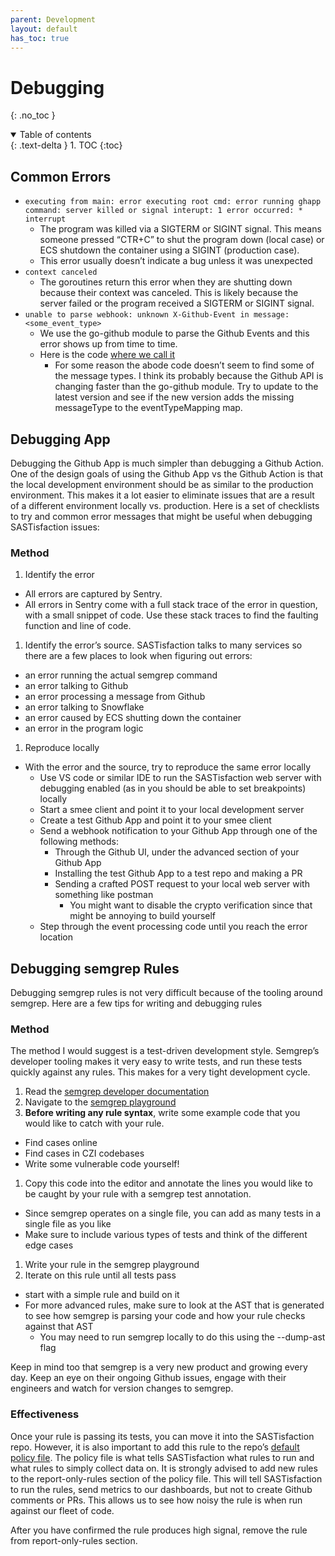 ```yaml
---
parent: Development
layout: default
has_toc: true
---
```


# Debugging
{: .no_toc }

<details open markdown="block">
  <summary>
    Table of contents
  </summary>
  {: .text-delta }
1. TOC
{:toc}
</details>


## Common Errors

* `executing from main: error executing root cmd: error running ghapp command: server killed or signal interupt: 1 error occurred: * interrupt`
  * The program was killed via a SIGTERM or SIGINT signal. This means someone pressed “CTR+C” to shut the program down (local case) or ECS shutdown the container using a SIGINT (production case).
  * This error usually doesn’t indicate a bug unless it was unexpected
* `context canceled`
  * The goroutines return this error when they are shutting down because their context was canceled. This is likely because the server failed or the program received a SIGTERM or SIGINT signal.
* `unable to parse webhook: unknown X-Github-Event in message: <some_event_type>`
  * We use the go-github module to parse the Github Events and this error shows up from time to time.
  * Here is the code [where we call it](https://github.com/chanzuckerberg/sastisfaction/blob/8c8b0b587d2f958594bd5c817876c91444d99956/pkg/ghapp/web.go#L36)
    * For some reason the abode code doesn’t seem to find some of the message types. I think its probably because the Github API is changing faster than the go-github module. Try to update to the latest version and see if the new version adds the missing messageType to the eventTypeMapping map.

## Debugging App

Debugging the Github App is much simpler than debugging a Github Action. One of the design goals of using the Github App vs the Github Action is that the local development environment should be as similar to the production environment. This makes it a lot easier to eliminate issues that are a result of a different environment locally vs. production. Here is a set of checklists to try and common error messages that might be useful when debugging SASTisfaction issues:

### Method

1. Identify the error
  * All errors are captured by Sentry.
  * All errors in Sentry come with a full stack trace of the error in question, with a small snippet of code. Use these stack traces to find the faulting function and line of code.
1. Identify the error’s source. SASTisfaction talks to many services so there are a few places to look when figuring out errors:
  * an error running the actual semgrep command
  * an error talking to Github
  * an error processing a message from Github
  * an error talking to Snowflake
  * an error caused by ECS shutting down the container
  * an error in the program logic
1. Reproduce locally
  * With the error and the source, try to reproduce the same error locally
    * Use VS code or similar IDE to run the SASTisfaction web server with debugging enabled (as in you should be able to set breakpoints) locally
    * Start a smee client and point it to your local development server
    * Create a test Github App and point it to your smee client
    * Send a webhook notification to your Github App through one of the following methods:
      * Through the Github UI, under the advanced section of your Github App
      * Installing the test Github App to a test repo and making a PR
      * Sending a crafted POST request to your local web server with something like postman
        * You might want to disable the crypto verification since that might be annoying to build yourself
    * Step through the event processing code until you reach the error location

## Debugging semgrep Rules

Debugging semgrep rules is not very difficult because of the tooling around semgrep. Here are a few tips for writing and debugging rules

### Method

The method I would suggest is a test-driven development style. Semgrep’s developer tooling makes it very easy to write tests, and run these tests quickly against any rules. This makes for a very tight development cycle.

1. Read the [semgrep developer documentation](https://semgrep.dev/docs/)
1. Navigate to the [semgrep playground](https://semgrep.dev/editor)
1. **Before writing any rule syntax**, write some example code that you would like to catch with your rule. 
  * Find cases online
  * Find cases in CZI codebases
  * Write some vulnerable code yourself!
1. Copy this code into the editor and annotate the lines you would like to be caught by your rule with a semgrep test annotation.
  * Since semgrep operates on a single file, you can add as many tests in a single file as you like
  * Make sure to include various types of tests and think of the different edge cases
1. Write your rule in the semgrep playground
1. Iterate on this rule until all tests pass
  * start with a simple rule and build on it
  * For more advanced rules, make sure to look at the AST that is generated to see how semgrep is parsing your code and how your rule checks against that AST
    * You may need to run semgrep locally to do this using the --dump-ast flag

Keep in mind too that semgrep is a very new product and growing every day. Keep an eye on their ongoing Github issues, engage with their engineers and watch for version changes to semgrep.

### Effectiveness

Once your rule is passing its tests, you can move it into the SASTisfaction repo. However, it is also important to add this rule to the repo’s [default policy file](https://github.com/chanzuckerberg/sastisfaction/blob/main/pkg/rulesets/policy.yaml). The policy file is what tells SASTisfaction what rules to run and what rules to simply collect data on. It is strongly advised to add new rules to the report-only-rules section of the policy file. This will tell SASTisfaction to run the rules, send metrics to our dashboards, but not to create Github comments or PRs. This allows us to see how noisy the rule is when run against our fleet of code.

After you have confirmed the rule produces high signal, remove the rule from report-only-rules section.